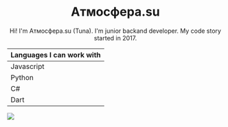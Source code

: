 <h1 align="center">Aтмосфера.su</h1>
<p align="center">Hi! I'm Aтмосфера.su (Tuna). I'm junior backand developer. My code story started in 2017. </p>


|Languages I can work with|
|--------|
|Javascript|
|Python|
|C#|
|Dart|



<a href="https://www.instagram.com/atmosfera_su/">
<img src="https://icons.iconarchive.com/icons/designbolts/free-instagram/128/Active-Instagram-3-icon.png">
</a>
